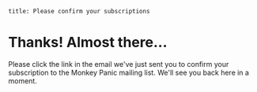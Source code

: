 ```
title: Please confirm your subscriptions
```

# Thanks! Almost there...

Please click the link in the email we've just sent you to confirm your subscription to the Monkey Panic mailing list. We'll see you back here in a moment.